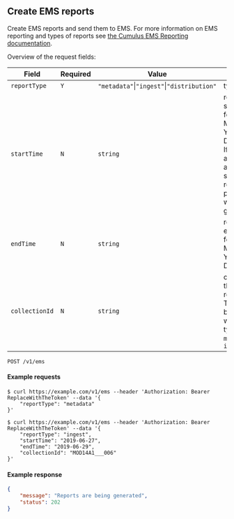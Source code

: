## Create EMS reports

Create EMS reports and send them to EMS. For more information on EMS reporting and types of reports see [the Cumulus EMS Reporting documentation](https://nasa.github.io/cumulus/docs/next/ems_reporting).

Overview of the request fields:

| Field | Required | Value | Description |
| --- | --- | --- | --- |
| `reportType` | `Y` | `"metadata"`&vert;`"ingest"`&vert;`"distribution"` | type of report |
| `startTime` | `N` | `string` | report startTime in format YYYY-MM-DD or YYYY-MM-DDTHH:mm:ss <br>If startTime and endTime are not specified, the reports for previous day will be generated |
| `endTime` | `N` | `string` | report endTime in format YYYY-MM-DD or YYYY-MM-DDTHH:mm:ss |
| `collectionId` | `N` | `string` | collectionId of the report records <br>This field can be specified when report type is `metadata` or `ingest` |

```endpoint
POST /v1/ems
```

#### Example requests

```curl
$ curl https://example.com/v1/ems --header 'Authorization: Bearer ReplaceWithTheToken' --data '{
    "reportType": "metadata"
}'
```

```curl
$ curl https://example.com/v1/ems --header 'Authorization: Bearer ReplaceWithTheToken' --data '{
    "reportType": "ingest",
	"startTime": "2019-06-27",
	"endTime": "2019-06-29",
    "collectionId": "MOD14A1___006"
}'
```

#### Example response

```json
{
    "message": "Reports are being generated",
    "status": 202
}
```
